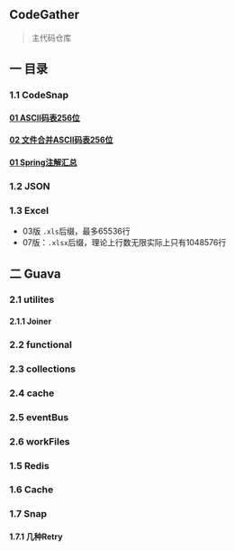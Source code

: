## CodeGather

> 主代码仓库


## 一 目录

### 1.1 CodeSnap
#### [01 ASCII码表256位](./docs/ASCII码表全256位.pdf)
#### [02 文件合并ASCII码表256位](./docs/文件合并.md)
#### [01 Spring注解汇总](./docs/Spring注解.md)

### 1.2 JSON
### 1.3 Excel
+ 03版 `.xls`后缀，最多65536行
+ 07版：`.xlsx`后缀，理论上行数无限实际上只有1048576行

## 二 Guava

### 2.1 utilites

#### 2.1.1 Joiner



### 2.2 functional

### 2.3 collections

### 2.4 cache

### 2.5 eventBus

### 2.6 workFiles



### 1.5 Redis
### 1.6 Cache
### 1.7 Snap
#### 1.7.1 几种Retry

